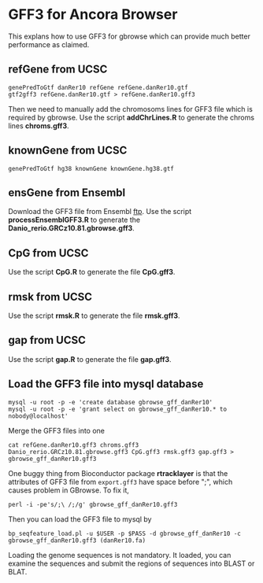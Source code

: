 # GFF3 for Ancora Browser
This explans how to use GFF3 for gbrowse which can provide much better performance as claimed.

## refGene from UCSC
```{sh}
genePredToGtf danRer10 refGene refGene.danRer10.gtf
gtf2gff3 refGene.danRer10.gtf > refGene.danRer10.gff3
```

Then we need to manually add the chromosoms lines for GFF3 file which is required by gbrowse.
Use the script __addChrLines.R__ to generate the chroms lines __chroms.gff3__.

## knownGene from UCSC
```{sh}
genePredToGtf hg38 knownGene knownGene.hg38.gtf
```

## ensGene from Ensembl
Download the GFF3 file from Ensembl [ftp](http://www.ensembl.org/info/data/ftp/index.html).
Use the script __processEnsemblGFF3.R__ to generate the __Danio_rerio.GRCz10.81.gbrowse.gff3__.


## CpG from UCSC
Use the script __CpG.R__ to generate the file __CpG.gff3__.

## rmsk from UCSC
Use the script __rmsk.R__ to generate the file __rmsk.gff3__.

## gap from UCSC
Use the script __gap.R__ to generate the file __gap.gff3__.


## Load the GFF3 file into mysql database
```{sh}
mysql -u root -p -e 'create database gbrowse_gff_danRer10'
mysql -u root -p -e 'grant select on gbrowse_gff_danRer10.* to nobody@localhost'
```

Merge the GFF3 files into one

```{sh}
cat refGene.danRer10.gff3 chroms.gff3 Danio_rerio.GRCz10.81.gbrowse.gff3 CpG.gff3 rmsk.gff3 gap.gff3 > gbrowse_gff_danRer10.gff3
```

One buggy thing from Bioconductor package __rtracklayer__ is that the attributes of GFF3 file from ```export.gff3``` have space before ";", which causes problem in GBrowse.
To fix it,

```{sh}
perl -i -pe's/;\ /;/g' gbrowse_gff_danRer10.gff3
```

Then you can load the GFF3 file to mysql by

```{sh}
bp_seqfeature_load.pl -u $USER -p $PASS -d gbrowse_gff_danRer10 -c gbrowse_gff_danRer10.gff3 (danRer10.fa)
```

Loading the genome sequences is not mandatory. It loaded, you can examine the sequences and submit the regions of sequences into BLAST or BLAT.









